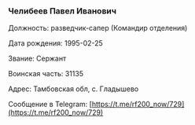 ### Челибеев Павел Иванович

Должность: разведчик-сапер (Командир отделения)

Дата рождения: 1995-02-25

Звание: Сержант

Воинская часть: 31135

Адрес: Тамбовская обл, с. Гладышево

Сообщение в Telegram: [https://t.me/rf200_now/729](https://t.me/rf200_now/729)
